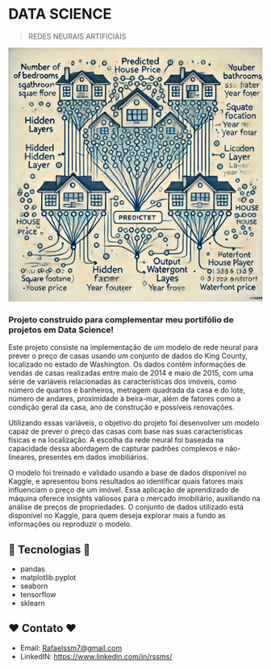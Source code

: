# DATA SCIENCE
> REDES NEURAIS ARTIFICIAIS  

![preview](/redeneural.png)

### Projeto construido para complementar meu portifólio de projetos em Data Science!  

Este projeto consiste na implementação de um modelo de rede neural para prever o preço de casas usando um conjunto de dados do King County, localizado no estado de Washington. Os dados contêm informações de vendas de casas realizadas entre maio de 2014 e maio de 2015, com uma série de variáveis relacionadas às características dos imóveis, como número de quartos e banheiros, metragem quadrada da casa e do lote, número de andares, proximidade à beira-mar, além de fatores como a condição geral da casa, ano de construção e possíveis renovações.

Utilizando essas variáveis, o objetivo do projeto foi desenvolver um modelo capaz de prever o preço das casas com base nas suas características físicas e na localização. A escolha da rede neural foi baseada na capacidade dessa abordagem de capturar padrões complexos e não-lineares, presentes em dados imobiliários.

O modelo foi treinado e validado usando a base de dados disponível no Kaggle, e apresentou bons resultados ao identificar quais fatores mais influenciam o preço de um imóvel. Essa aplicação de aprendizado de máquina oferece insights valiosos para o mercado imobiliário, auxiliando na análise de preços de propriedades. O conjunto de dados utilizado está disponível no Kaggle, para quem deseja explorar mais a fundo as informações ou reproduzir o modelo.


## 🔧 Tecnologias 🔧

- pandas 
- matplotlib.pyplot 
- seaborn 
- tensorflow
- sklearn


## ❤️ Contato ❤️
 
- Email: Rafaelssm7@gmail.com
- LinkedIN: https://www.linkedin.com/in/rssms/